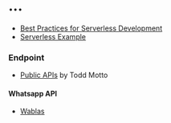 # ...

* [Best Practices for Serverless Development](https://medium.com/@serverlessguru/best-practices-for-serverless-development-d13061b3593e)
* [Serverless Example](https://github.com/serverless/examples)

### Endpoint

* [Public APIs](https://github.com/toddmotto/public-apis) by Todd Motto

#### Whatsapp API

* [Wablas](https://wablas.com/documentation)

